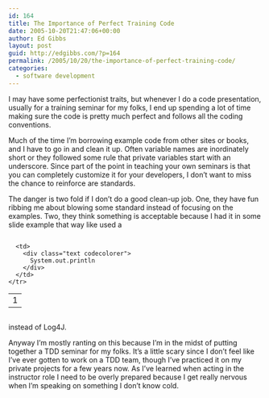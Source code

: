 ```yaml
---
id: 164
title: The Importance of Perfect Training Code
date: 2005-10-20T21:47:06+00:00
author: Ed Gibbs
layout: post
guid: http://edgibbs.com/?p=164
permalink: /2005/10/20/the-importance-of-perfect-training-code/
categories:
  - software development
---
```

I may have some perfectionist traits, but whenever I do a code presentation, usually for a training seminar for my folks, I end up spending a lot of time making sure the code is pretty much perfect and follows all the coding conventions. 

Much of the time I&#8217;m borrowing example code from other sites or books, and I have to go in and clean it up. Often variable names are inordinately short or they followed some rule that private variables start with an underscore. Since part of the point in teaching your own seminars is that you can completely customize it for your developers, I don&#8217;t want to miss the chance to reinforce are standards.

The danger is two fold if I don&#8217;t do a good clean-up job. One, they have fun ribbing me about blowing some standard instead of focusing on the examples. Two, they think something is acceptable because I had it in some slide example that way like used a

<div class="codecolorer-container text vibrant overflow-off" style="overflow:auto;white-space:nowrap;">
  <table cellspacing="0" cellpadding="0">
    <tr>
      <td class="line-numbers">
        <div>
          1<br />
        </div>
      </td>
      
      <td>
        <div class="text codecolorer">
          System.out.println
        </div>
      </td>
    </tr>
  </table>
</div>

instead of Log4J. 

Anyway I&#8217;m mostly ranting on this because I&#8217;m in the midst of putting together a TDD seminar for my folks. It&#8217;s a little scary since I don&#8217;t feel like I&#8217;ve ever gotten to work on a TDD team, though I&#8217;ve practiced it on my private projects for a few years now. As I&#8217;ve learned when acting in the instructor role I need to be overly prepared because I get really nervous when I&#8217;m speaking on something I don&#8217;t know cold.